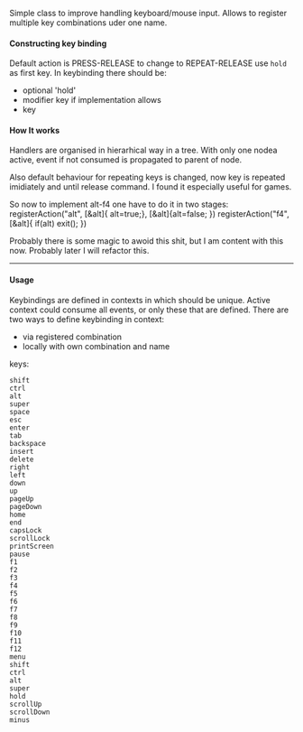 Simple class to improve handling keyboard/mouse input. Allows to register multiple key combinations uder one name.

#### Constructing key binding
Default action is PRESS-RELEASE to change to REPEAT-RELEASE use ```hold``` as first key.
In keybinding there should be:
- optional 'hold'
- modifier key if implementation allows
- key

#### How It works
Handlers are organised in hierarhical way in a tree. With only one nodea active, event if not consumed is propagated to parent of node. 


Also default behaviour for repeating keys is changed, now key is repeated imidiately and until release command. I found it especially useful for games.

So now to implement alt-f4 one have to do it in two stages:
registerAction("alt", [&alt]{ alt=true;}, [&alt]{alt=false; })
registerAction("f4", [&alt]{ if(alt) exit(); })
  
Probably there is some magic to awoid this shit, but I am content with this now. Probably later I will refactor this.

---



#### Usage
Keybindings are defined in contexts in which should be unique. Active context could consume all events, or only these that are defined.
There are two ways to define keybinding in context:
- via registered combination
- locally with own combination and name

keys:
```
shift
ctrl
alt
super
space
esc
enter
tab
backspace
insert
delete
right
left
down
up
pageUp
pageDown
home
end
capsLock
scrollLock
printScreen
pause
f1
f2
f3
f4
f5
f6
f7
f8
f9
f10
f11
f12
menu
shift
ctrl
alt
super
hold
scrollUp
scrollDown
minus
```
